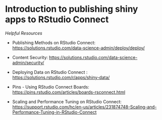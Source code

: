 # Introduction to publishing shiny apps to RStudio Connect

*Helpful Resources*

* Publishing Methods on RStudio Connect: https://solutions.rstudio.com/data-science-admin/deploy/deploy/

* Content Security: https://solutions.rstudio.com/data-science-admin/security/

* Deploying Data on RStudio Connect : https://solutions.rstudio.com/r/apps/shiny-data/

* Pins - Using RStudio Connect Boards: https://pins.rstudio.com/articles/boards-rsconnect.html

* Scaling and Performance Tuning on RStudio Connect: https://support.rstudio.com/hc/en-us/articles/231874748-Scaling-and-Performance-Tuning-in-RStudio-Connect
